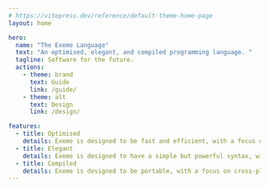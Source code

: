 ```yaml
---
# https://vitepress.dev/reference/default-theme-home-page
layout: home

hero:
  name: "The Exeme Language"
  text: "An optimised, elegant, and compiled programming language. "
  tagline: Software for the future.
  actions:
    - theme: brand
      text: Guide
      link: /guide/
    - theme: alt
      text: Design
      link: /design/

features:
  - title: Optimised
    details: Exeme is designed to be fast and efficient, with a focus on high quality code.
  - title: Elegant
    details: Exeme is designed to have a simple but powerful syntax, with a focus on elegance.
  - title: Compiled
    details: Exeme is designed to be portable, with a focus on cross-platform support.
---
```

